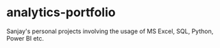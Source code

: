# analytics-portfolio
Sanjay's personal projects involving the usage of MS Excel, SQL, Python, Power BI etc. 
